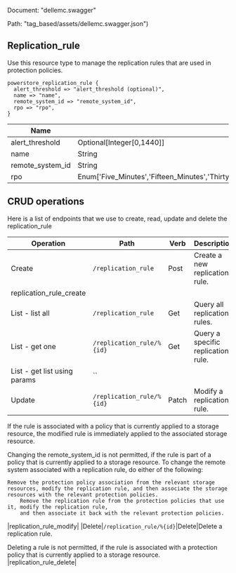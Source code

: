 Document: "dellemc.swagger"


Path: "tag_based/assets/dellemc.swagger.json")

## Replication_rule

Use this resource type to manage the replication rules that are used in protection policies.

```puppet
powerstore_replication_rule {
  alert_threshold => "alert_threshold (optional)",
  name => "name",
  remote_system_id => "remote_system_id",
  rpo => "rpo",
}
```

| Name        | Type           | Required       |
| ------------- | ------------- | ------------- |
|alert_threshold | Optional[Integer[0,1440]] | false |
|name | String | true |
|remote_system_id | String | true |
|rpo | Enum['Five_Minutes','Fifteen_Minutes','Thirty_Minutes','One_Hour','Six_Hours','Twelve_Hours','One_Day'] | true |



## CRUD operations

Here is a list of endpoints that we use to create, read, update and delete the replication_rule

| Operation | Path | Verb | Description | OperationID |
| ------------- | ------------- | ------------- | ------------- | ------------- |
|Create|`/replication_rule`|Post|Create a new replication rule.
|replication_rule_create|
|List - list all|`/replication_rule`|Get|Query all replication rules.|replication_rule_collection_query|
|List - get one|`/replication_rule/%{id}`|Get|Query a specific replication rule.|replication_rule_instance_query|
|List - get list using params|``||||
|Update|`/replication_rule/%{id}`|Patch|Modify a replication rule.

If the rule is associated with a policy that is currently applied to
a storage resource, the modified rule is immediately applied
to the associated storage resource.

Changing the remote_system_id is not permitted, if the rule is part of a policy that
is currently applied to a storage resource. To change the remote system associated with a
replication rule, do either of the following:

    Remove the protection policy association from the relevant storage resources, modify the replication rule, and then associate the storage resources with the relevant protection policies.
        Remove the replication rule from the protection policies that use it, modify the replication rule,
        and then associate it back with the relevant protection policies. 
            
|replication_rule_modify|
|Delete|`/replication_rule/%{id}`|Delete|Delete a replication rule.

Deleting a rule is not permitted, if the rule is associated with a protection policy that
is currently applied to a storage resource.
|replication_rule_delete|
